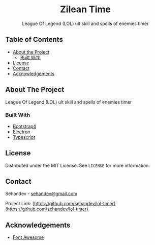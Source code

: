<h1 align="center">Zilean Time</h1>

<p align="center">
League Of Legend (LOL) ult skill and spells of enemies timer

<!-- TABLE OF CONTENTS -->

## Table of Contents

- [About the Project](#about-the-project)
    - [Built With](#built-with)
- [License](#license)
- [Contact](#contact)
- [Acknowledgements](#acknowledgements)

<!-- ABOUT THE PROJECT -->

## About The Project

League Of Legend (LOL) ult skill and spells of enemies timer

### Built With

- [Bootstrap4](https://getbootstrap.com/)
- [Electron](https://www.electronjs.org/)
- [Typescript](https://www.typescriptlang.org/)

<!-- LICENSE -->

## License

Distributed under the MIT License. See `LICENSE` for more information.

<!-- CONTACT -->

## Contact

Sehandev - [sehandev@gmail.com](mailto:sehandev@gmail.com)

Project Link: [https://github.com/sehandev/lol-timer](https://github.com/sehandev/lol-timer)

<!-- ACKNOWLEDGEMENTS -->

## Acknowledgements

- [Font Awesome](https://fontawesome.com/)
